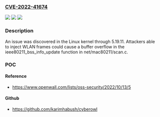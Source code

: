 ### [CVE-2022-41674](https://cve.mitre.org/cgi-bin/cvename.cgi?name=CVE-2022-41674)
![](https://img.shields.io/static/v1?label=Product&message=n%2Fa&color=blue)
![](https://img.shields.io/static/v1?label=Version&message=n%2Fa&color=blue)
![](https://img.shields.io/static/v1?label=Vulnerability&message=n%2Fa&color=brighgreen)

### Description

An issue was discovered in the Linux kernel through 5.19.11. Attackers able to inject WLAN frames could cause a buffer overflow in the ieee80211_bss_info_update function in net/mac80211/scan.c.

### POC

#### Reference
- https://www.openwall.com/lists/oss-security/2022/10/13/5

#### Github
- https://github.com/karimhabush/cyberowl

